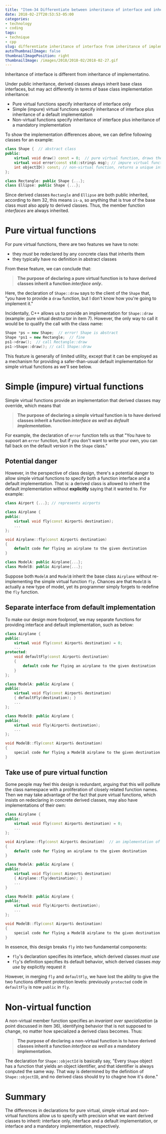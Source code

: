 ```yaml
---
title: "Item-34 Differentiate between inheritance of interface and inheritance of implementation"
date: 2018-02-27T20:53:53-05:00
categories:
- technology
- coding
tags:
- technique
- cpp
slug: differentiate inheritance of interface from inheritance of implementation
autoThumbnailImage: false
thumbnailImagePosition: right
thumbnailImage: /images/2018/2018-02/2018-02-27.gif
---
```


Inheritance of interface is different from inheritance of implementatino.
<!--more-->
<!-- toc -->

Under public inheritance, derived classes always inherit base class interfaces, but may act differently in terms of base class implementation inheritance:

* Pure virtual functions specify inheritance of interface only
* Simple (impure) virtual functions specify inheritance of interface plus inheritance of a default implementation
* Non-virtual functions specify inheritance of interface plus inheritance of a mandatory implementation

To show the implementation differences above, we can define following classes for an example:

```cpp
class Shape {  // abstract class
public:
    virtual void draw() const = 0;  // pure virtual function, draws the current obj.
    virtual void error(const std::string& msg); // impure virtual function, called by member functions if they need to report an error
    int objectID() const; // non-virtual function, returns a unique integer identifier for the current obj.
};

class Rectangle: public Shape {...};
class Ellipse: public Shape {...};
```

Since derived classes `Rectangle` and `Ellipse` are both public inherited, according to item 32, this means `is-a`, so anything that is true of the base class must also apply to derived classes. Thus, the member function _interfaces_ are always inherited.

# Pure virtual functions

For pure virtual functions, there are two features we have to note:

* they _must_ be redeclared by any concrete class that inherits them
* they typically have no definition in abstract classes

From these feature, we can conclude that:

>**The purpose of declaring a pure virtual function is to have derived classes inherit a function _interface only_.**

Here, the declaration of `Shape::draw` says to the client of the `Shape` that, "you have to provide a `draw` function, but I don't know how you're going to implement it."

Incidentally, C++ allows us to provide an implementation for `Shape::draw` (example: pure virtual destructor in item 7). However, the only way to call it would be to qualify the call with the class name:

```cpp
Shape *ps = new Shape;  // error! Shape is abstract
Shape *ps1 = new Rectangle;  // fine
ps1->draw();  // call Rectangle::draw
ps1->Shape::draw(); // call Shape::draw
```

This feature is generally of limited utility, except that it can be employed as a mechanism for providing a safer-than-usual default implementation for simple virtual functions as we'll see below.

# Simple (impure) virtual functions

Simple virtual functions provide an implementation that derived classes may override, which means that

>**The purpose of declaring a simple virtual function is to have derived classes inherit a function _interface as well as default implementation_.**

For example, the declaration of `error` function tells us that "You have to supoort an `error` function, but if you don't want to write your own, you can fall back on the default version in the `Shape` class."

## Potential danger

However, in the perspective of class design, there's a potential danger to allow simple virtual functions to specify both a function interface and a default implementation. That is: a derived class is allowed to inherit the default implementation without **explicitly** saying that it wanted to. For example:

```cpp
class Airport {...}; // represents airports

class Airplane {
public:
    virtual void fly(const Airport& destination);
    ...
};

void Airplane::fly(const Airport& destination)
{
    default code for flying an airplane to the given destination
}

class ModelA: public Airplane{...};
class ModelB: public Airplane{...};
```

Suppose both `ModelA` and `ModelB` inherit the base class `Airplane` without re-implementing the simple virtual function `fly`. Chances are that `ModelB` is actually a new type of model, yet its programmer simply forgets to redefine the `fly` function. 

## Separate interface from default implementation

To make our design more foolproof, we may separate functions for providing interface and default implementation, such as below:

```cpp
class Airplane {
public:
    virtual void fly(const Airport& destination) = 0;
    ...
protected:
    void defaultFly(const Airport& destination)
    {
        default code for flying an airplane to the given destination
    }
};
```

```cpp
class ModelA: public Airplane {
public:
    virtual void fly(const Airport& destination)
    { defaultFly(destination); }
    ...
};
```

```cpp
class ModelB: public Airplane {
public;
    virtual void fly(Airport& destination);
    ...
};

void ModelB::fly(const Airport& destination)
{
    special code for flying a ModelB airplane to the given destination
}
```

## Take use of pure virtual function

Some people may feel this design is redundant, arguing that this will polllute the class namespace with a proliferation of closely related function names. Then we may take advantage of the fact that pure virtual functions, which insists on redeclaring in concrete derived classes, may also have implementations of their own:

```cpp
class Airplane {
public:
    virtual void fly(const Airport& destination) = 0;
    ...
};

void Airplane::fly(const Airport& desination)  // an implementation of a pure virtual function
{
    default code for flying an airplane to the given destination
}
```

```cpp
class ModelA: public Airplane {
public:
    virtual void fly(const Airport& destination)
    { Airplane::fly(destination); }
    ...
}
```

```cpp
class ModelB: public Airplane {
public;
    virtual void fly(Airport& destination);
    ...
};

void ModelB::fly(const Airport& destination)
{
    special code for flying a ModelB airplane to the given destination
}
```

In essence, this design breaks `fly` into two fundamental components:

* `fly`'s declaration specifies its interface, which derived classes _must use_
* `fly`'s definition specifies its default behavior, which derived classes _may use_ by explicitly request it

However, in merging `fly` and `defaultFly`, we have lost the ability to give the two functions different protection levels: previously `protected` code in `defaultFly` is now `public` in `fly`.

# Non-virtual function

A non-virtual member function specifies an _invariant over specialization_ (a point discussed in item 36), identifying behavior that is not supposed to change, no matter how specialized a derived class becomes. Thus:

>**The purpose of declaring a non-virtual function is to have derived classes inherit a function _interface as well as_ a mandatory implementation.**

The declaration for `Shape::objectId` is basically say, "Every `Shape` object has a function that yields an object identifier, and that identifier is always conputed the same way. That way is determined by the definition of `Shape::objectID`, and no derived class should try to chagne how it's done."


# Summary

The differences in declarations for pure virtual, simple virtual and non-virtual functions allow us to specify with precision what we want derived classes to inherit: interface only, interface and a default implementation, or interface and a mandatory implementation, respectively.
